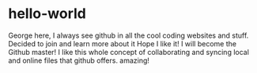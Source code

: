 # hello-world
George here, I always see github in all the cool coding websites and stuff. Decided to join and learn more about it
Hope I like it!
I will become the Github master!
I like this whole concept of collaborating and syncing local and online files that github offers. amazing!
